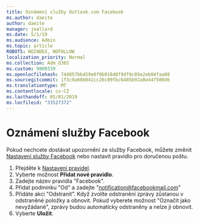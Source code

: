 ```yaml
---
title: Oznámení služby Outlook.com Facebook
ms.author: daeite
author: daeite
manager: joallard
ms.date: 5/1/19
ms.audience: Admin
ms.topic: article
ROBOTS: NOINDEX, NOFOLLOW
localization_priority: Normal
ms.collection: Adm_O365
ms.custom: 9000339
ms.openlocfilehash: 744857bb459e8f0b01848f9df0c89a2eb84faa88
ms.sourcegitcommit: 1f3c9a60b041cc26c09fbc6485b92a8e44f500d6
ms.translationtype: MT
ms.contentlocale: cs-CZ
ms.lasthandoff: 05/01/2019
ms.locfileid: "33527372"
---
```

# <a name="facebook-notifications"></a>Oznámení služby Facebook

Pokud nechcete dostávat upozornění ze služby Facebook, můžete změnit [Nastavení služby Facebook](https://www.facebook.com/settings?tab=notifications) nebo nastavit pravidlo pro doručenou poštu.

1. Přejděte k [Nastavení pravidel](https://outlook.live.com/mail/options/mail/rules/inboxRules).
1. Vyberte možnost **Přidat nové pravidlo**.
1. Zadejte název pravidla "Facebook".
1. Přidat podmínku "Od" a zadejte "notification@facebookmail.com"
1. Přidáte akci "Odstranit". Když zvolíte odstranění zprávy zůstanou v odstraněné položky a obnovit. Pokud vyberete možnost "Označit jako nevyžádané", zprávy budou automaticky odstraněny a nelze ji obnovit.
1. Vyberte **Uložit**.